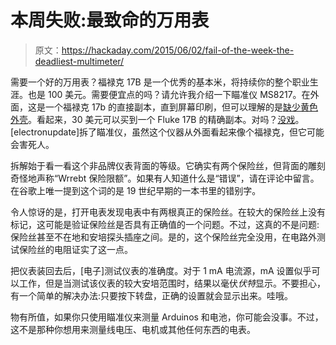 # 本周失败:最致命的万用表

> 原文：<https://hackaday.com/2015/06/02/fail-of-the-week-the-deadliest-multimeter/>

需要一个好的万用表？福禄克 17B 是一个优秀的基本米，将持续你的整个职业生涯。也是 100 美元。需要便宜点的吗？请允许我介绍一下瞄准仪 MS8217。在外面，这是一个福禄克 17b 的直接副本，直到屏幕印刷，但可以理解的是[缺少黄色外壳](http://hackaday.com/2014/03/19/multimeters-without-a-country-flukes-broad-trademark-bans-yellow-multimeter-imports/)。看起来，30 美元可以买到一个 Fluke 17B 的精确副本。对吗？[没戏](https://www.youtube.com/watch?v=uMQmlzEI-Yw)。[electronupdate]拆了瞄准仪，虽然这个仪器从外面看起来像个福禄克，但它可能会害死人。

拆解始于看一看这个非品牌仪表背面的等级。它确实有两个保险丝，但背面的雕刻奇怪地声称“Wrrebt 保险限额”。如果有人知道什么是“错误”，请在评论中留言。在谷歌上唯一提到这个词的是 19 世纪早期的一本书里的错别字。

令人惊讶的是，打开电表发现电表中有两根真正的保险丝。在较大的保险丝上没有标记，这可能是验证保险丝是否具有正确值的一个问题。不过，这真的不是问题:保险丝甚至不在地和安培探头插座之间。是的，这个保险丝完全没用，在电路外测试保险丝的电阻证实了这一点。

把仪表装回去后，[电子]测试仪表的准确度。对于 1 mA 电流源，mA 设置似乎可以工作，但是当测试该仪表的较大安培范围时，结果以毫伏*伏特*显示。不要担心，有一个简单的解决办法:只要按下转盘，正确的设置就会显示出来。哇哦。

物有所值，如果你只使用瞄准仪来测量 Arduinos 和电池，你可能会没事。不过，这不是那种你想用来测量线电压、电机或其他任何东西的电表。